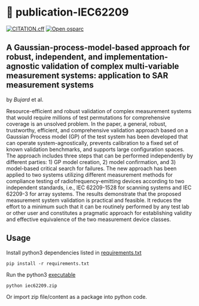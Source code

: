 
# 📝 publication-IEC62209

[![CITATION.cff](https://github.com/ITISFoundation/publication-IEC62209/actions/workflows/cff-validator.yml/badge.svg)](https://github.com/ITISFoundation/publication-IEC62209/actions/workflows/cff-validator.yml)
[![Open osparc](https://img.shields.io/badge/²S²PARC-open-blue?style=for-the-badge&logo=Opera)](https://osparc.io)

## A Gaussian-process-model-based approach for robust, independent, and implementation-agnostic validation of complex     multi-variable measurement systems: application to SAR measurement systems
by *Bujard* et al.


  Resource-efficient and robust validation of complex measurement systems that
  would require millions of test permutations for comprehensive coverage is an
  unsolved problem. In the paper, a general, robust, trustworthy, efficient, and
  comprehensive validation approach based on a Gaussian Process model
  (GP) of the test system has been developed that can operate
  system-agnostically, prevents calibration to a fixed set of known validation benchmarks, and
  supports large configuration spaces. The approach includes three steps that can
  be performed independently by different parties: 1) GP model creation, 2) model
  confirmation, and 3) model-based critical search for failures. The new approach
  has been applied to two systems utilizing different measurement methods for
  compliance testing of radiofrequency-emitting devices according to two
  independent standards, i.e., IEC 62209-1528 for
  scanning systems and IEC 62209-3 for array systems.
  The results demonstrate that the proposed measurement system validation is
  practical and feasible. It reduces the effort to a minimum such that it can be
  routinely performed by any test lab or other user and constitutes a pragmatic
  approach for establishing validity and effective equivalence of the two
  measurement device classes.


## Usage

Install python3 dependencies listed in [requirements.txt](requirements.txt)

    pip install -r requirements.txt

Run the python3 [executable](bin/iec62209.zip)

    python iec62209.zip

Or import zip file/content as a package into python code.
